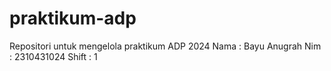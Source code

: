 # praktikum-adp
Repositori untuk mengelola praktikum ADP 2024
Nama : Bayu Anugrah
Nim : 2310431024
Shift : 1
